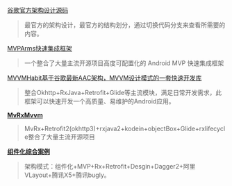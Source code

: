 [谷歌官方架构设计源码](https://github.com/googlesamples/android-architecture)

> 最官方的架构设计，最官方的结构划分，通过切换代码分支来查看所需要的内容。

[MVPArms快速集成框架](https://github.com/JessYanCoding/MVPArms)

> 一个整合了大量主流开源项目高度可配置化的 Android MVP 快速集成框架

[MVVMHabit基于谷歌最新AAC架构，MVVM设计模式的一套快速开发库](https://github.com/goldze/MVVMHabit)

> 整合Okhttp+RxJava+Retrofit+Glide等主流模块，满足日常开发需求，此框架可以快速开发一个高质量、易维护的Android应用。



[**MvRxMvvm** ](https://github.com/Yinzeyu/MvRxMvvm)

> MvRx+Retrofit2(okhttp3)+rxjava2+kodein+objectBox+Glide+rxlifecycle整合了大量主流开源项目


[**组件化综合案例** ](https://github.com/yangchong211/LifeHelper)

> 架构模式：组件化+MVP+Rx+Retrofit+Desgin+Dagger2+阿里VLayout+腾讯X5+腾讯bugly。
